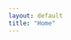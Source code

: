 ```yaml
---
layout: default
title: "Home"
---
```

<head>
<meta name="viewport" content="width=device-width, initial-scale=1">
<style>
    .collapsible {
      background-color: #212228;
      color: white;
      cursor: pointer;
      padding: 0 0px;
      width: 100%;
      border: none;
      text-align: left;
      outline: none;
      font-size:14px;
      display: inline-block;
      height: 50px;
      font-weight: bold;

    }
    .active, .collapsible:hover {
      background-color: #212228;
      display: inline-block
    }
    .collapsible:after {
      content: '\002B';
      color: white;
      font-weight: bold;
      float: right;
      margin-left: 5px;
      display: inline-block
    }
    .active:after {
      content: "\2212";
      display: inline-block
    }
    .content {
      padding: 0 5px;
      max-height: 0;
      /* height: 10px; */
      color: white;
      overflow: hidden;
      transition: max-height 0.2s ease-out;
      background-color: #212228
    }
    </style>
</head>
<body>


<!-- first parts -->
<button class="collapsible"><h2>Published Paper: </h2></button>
<div class="content"> 
<!-- first papers -->
<button class="collapsible">
        <div style="display: inline-block">
            <p style="display: inline-block">“Shareholder Activism and Voluntary Disclosure”,</p>
            <p style="display: inline-block"> (with Jordan Schoenfeld),</p>
            <i><p style="display: inline-block"> Journal of Accounting Research,</p></i>
            <p style="display: inline-block"> 2017, 22(3), 1307–1339</p>
            <p style="display:inline-block;"> <a style="color:white" href="https://doi.org/10.1007/s11142-017-9408-0" target="_blank">link</a>.</p>
        </div>
</button>

<div class="content">
    <i><b>Abstract:</b></i>
    Using the staggered adoption of universal demand (UD) laws in the United States, we study the effect of shareholder litigation risk on corporate disclosure. We find that disclosure significantly increases after UD laws make it more difficult to file derivative lawsuits. Specifically, firms issue more earnings forecasts and voluntary 8-K filings, and increase the length of management discussion and analysis (MD&A) in their 10-K filings. We further assess the direct and indirect channels through which UD laws affect firms' disclosure policies. We find that the effect of UD laws on corporate disclosure is driven by firms facing relatively higher ex ante derivative litigation risk and higher operating uncertainty, as well as firms for which shareholder litigation is a more important mechanism to discipline managers.
</div>

<hr />
<!-- second papers -->
<button class="collapsible">
  <div style="display: inline-block">
    <p style="display: inline-block">“Shareholder Litigation and Corporate Disclosure: Evidence from Shareholder Derivative Suits”, with Y. Lou and R. Wang”,</p>
      <i><p style="display: inline-block"> Journal of Accounting Research,</p></i>
      <p style="display: inline-block">2018, 56(3), 797–842</p>
      <p style="display:inline-block;"> <a style="color:white" href="https://doi.org/10.1111/1475-679X.12191" target="_blank">link</a>.</p>
  </div>
</button>
<div class="content">
    <i><b>Abstract:</b></i>
    Using the staggered adoption of universal demand (UD) laws in the United States, we study the effect of shareholder litigation risk on corporate disclosure. We find that disclosure significantly increases after UD laws make it more difficult to file derivative lawsuits. Specifically, firms issue more earnings forecasts and voluntary 8-K filings, and increase the length of management discussion and analysis (MD&A) in their 10-K filings. We further assess the direct and indirect channels through which UD laws affect firms' disclosure policies. We find that the effect of UD laws on corporate disclosure is driven by firms facing relatively higher ex ante derivative litigation risk and higher operating uncertainty, as well as firms for which shareholder litigation is a more important mechanism to discipline managers.
</div>
<hr />
<!-- third papers -->
<button class="collapsible">
    <div style="display: inline-block">
        <p style="display: inline-block">“Corporate Disclosure as a Tacit Coordination Mechanism: Evidence from Cartel Enforcement Regulations”, with G. She and A. Zaldokas, </p>
        <i><p style="display: inline-block">Journal of Accounting Research,</p></i>
        <p style="display: inline-block">2020, 58(2), 295–332</p>
        <p style="display:inline-block;"> <a style="color:white" href="https://doi.org/10.1111/1475-679X.12301" target="_blank">link</a>.</p>
    </div>
</button>

<div class="content">
    <i><b>Abstract:</b></i>
    We empirically study how collusion in product markets affects firms' financial disclosure strategies. We find that after a rise in cartel enforcement, U.S. firms start sharing more detailed information in their financial disclosure about their customers, contracts, and products. This new information potentially benefits peers by helping to tacitly coordinate actions in product markets. Indeed, changes in disclosure are associated with higher future profitability. Our results highlight the potential conflict between securities and antitrust regulations.
</div>
<hr/>
<!-- 4th papers -->




</div>
    
<!-- second parts -->
<button class="collapsible"><h2>Working Paper:</h2></button>
<div class="content"> 
<!-- 1st papers -->
<button class="collapsible">
    <div style="display: inline-block">
        <p style="display: inline-block">“Learning to Disclose: Disclosure Dynamics in the 1890s Streetcar Industry”, with M. Breuer and R. Stoumbos</p>
        <i><p style="display: inline-block">SSRN</p></i>
        <p style="display: inline-block">2021</p>
        <p style="display:inline-block;"> <a style="color:white" href="https://papers.ssrn.com/sol3/papers.cfm?abstract_id=3757679" target="_blank">link</a>.</p>
    </div>
</button>

<div class="content">
    <br>
    <i><b>Abstract:</b></i>
    We study the descriptiveness of the “unravelling” prediction in the 1890s streetcar industry. In this historical setting, capital-intensive streetcar companies gain the opportunity to disclose their earnings to dispersed investors via a new, quarterly newspaper supplement. We document that a quarter of the companies withhold their earnings from the ﬁrst supplement, inconsistent with the “unravelling” prediction. However, almost all these companies start disclosing within the next couple of supplements, with the relatively-better companies among the remaining non-disclosers initiating disclosure and leaving the pool of non-disclosers each quarter. We interpret these stylized facts through the lens of a disclosure model featuring level-k thinking. Our model estimates that a substantial share of the companies employs a lower level of strategic thinking in the ﬁrst supplement. This deviation from rational expectations appears to explain the initial failure of the “unravelling” prediction. Over time, companies appear to adopt higher levels of thinking, contributing to the rapid convergence to an (almost) full disclosure equilibrium. Collectively, our evidence is consistent with market forces yielding an (almost) full disclosure equilibrium in the medium to long run through repetition and learning.
</div>
<hr/>
<!-- 2nd papers -->
<button class="collapsible">
    <div style="display: inline-block">
        <p style="display: inline-block"> “A New Measure of Voluntary Disclosure: Evidence from Corporate Websites”, with R. Boulland and M. Breuer</p>
        <i><p style="display: inline-block">SSRN</p></i>
        <p style="display: inline-block">2021</p>
        <p style="display:inline-block;"> <a style="color:white" href="https://papers.ssrn.com/sol3/papers.cfm?abstract_id=3816623" target="_blank">link</a>.</p>
    </div>
</button>

<div class="content">
    <br>
    <i><b>Abstract:</b></i>
    3We construct a new measure of voluntary disclosure based on ﬁrms’ websites. Using the Wayback Machine, we create a standardized measure of disclosure capturing the quantity of information on ﬁrms’ websites. We validate our measure by documenting that it is positively associated with established measures of ﬁrms’ voluntary disclosure and liquidity. Importantly, we document that our measure, while correlated with established disclosure measures, is not subsumed by those measures. It complements existing measures in three important ways. First, our measure captures not only capital-market-related but also additional information geared toward stakeholders other than investors (e.g., customers). Secondly, our measure can be calculated for a broader sample of ﬁrms, including small, private, and international ﬁrms. Lastly, our measure can be customized to ﬁt the speciﬁc research question at hand (e.g., ESG disclosures) via textual analysis of website content.
</div>
<hr/>
<!-- 3rd papers -->
<button class="collapsible">
    <div style="display: inline-block">
        <p style="display: inline-block">“Public Company Auditing Around the Securities Exchange Act”, with M. Breuer, J. Koenraadt and R. Stoumbos</p>
        <i><p style="display: inline-block">SSRN</p></i>
        <p style="display: inline-block">2021</p>
        <p style="display:inline-block;"> <a style="color:white" href="http://dx.doi.org/10.2139/ssrn.3837593" target="_blank">link</a>.</p>
    </div>
</button>

<div class="content">
    <br>
    <i><b>Abstract:</b></i>
    We study the descriptiveness of the “unravelling” prediction in the 1890s streetcar industry. In this historical setting, capital-intensive streetcar companies gain the opportunity to disclose their earnings to dispersed investors via a new, quarterly newspaper supplement. We document that a quarter of the companies withhold their earnings from the ﬁrst supplement, inconsistent with the “unravelling” prediction. However, almost all these companies start disclosing within the next couple of supplements, with the relatively-better companies among the remaining non-disclosers initiating disclosure and leaving the pool of non-disclosers each quarter. We interpret these stylized facts through the lens of a disclosure model featuring level-k thinking. Our model estimates that a substantial share of the companies employs a lower level of strategic thinking in the ﬁrst supplement. This deviation from rational expectations appears to explain the initial failure of the “unravelling” prediction. Over time, companies appear to adopt higher levels of thinking, contributing to the rapid convergence to an (almost) full disclosure equilibrium. Collectively, our evidence is consistent with market forces yielding an (almost) full disclosure equilibrium in the medium to long run through repetition and learning.
</div>
<hr/>




</div>


    
    













    <script>
    var coll = document.getElementsByClassName("collapsible");
    var i;
    
    for (i = 0; i < coll.length; i++) {
      coll[i].addEventListener("click", function() {
        this.classList.toggle("active");
        var content = this.nextElementSibling;
        if (content.style.maxHeight){
          content.style.maxHeight = null;
        } else {
        //   content.style.maxHeight = content.scrollHeight + "px";
          content.style.maxHeight = 1000000 + "px";
        } 
      });
    }
    </script>
    
    
    
    </body>